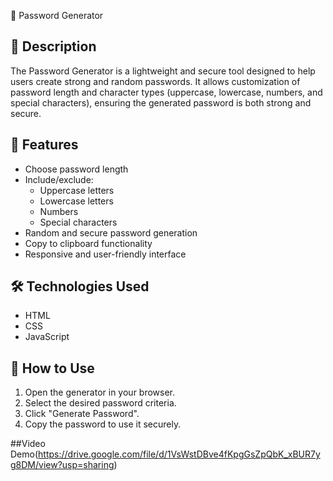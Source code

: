  🔐 Password Generator

## 📌 Description
The Password Generator is a lightweight and secure tool designed to help users create strong and random passwords. It allows customization of password length and character types (uppercase, lowercase, numbers, and special characters), ensuring the generated password is both strong and secure.

## 🚀 Features
- Choose password length
- Include/exclude:
  - Uppercase letters
  - Lowercase letters
  - Numbers
  - Special characters
- Random and secure password generation
- Copy to clipboard functionality
- Responsive and user-friendly interface

## 🛠 Technologies Used
- HTML
- CSS
- JavaScript

## 🎯 How to Use
1. Open the generator in your browser.
2. Select the desired password criteria.
3. Click "Generate Password".
4. Copy the password to use it securely.

##Video Demo(https://drive.google.com/file/d/1VsWstDBve4fKpgGsZpQbK_xBUR7yg8DM/view?usp=sharing)
